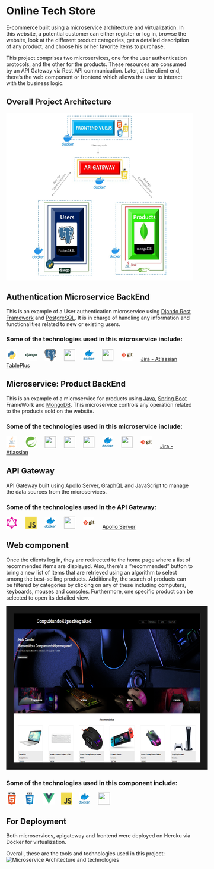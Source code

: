 # Online Tech Store

E-commerce built using a microservice architecture and virtualization. In this website, a potential customer can either register or log in, browse the website, look at the different product categories, get a detailed description of any product, and choose his or her favorite items to purchase.

This project comprises two microservices, one for the user authentication protocols, and the other for the products. These resources are consumed by an API Gateway via Rest API communication. Later, at the client end, there’s the web component or frontend which allows the user to interact with the business logic.

## Overall Project Architecture
<img height="450" width="600" src="https://github.com/camm93/webOnlineTechStore/blob/main/TechStore-api-gateway/ArquitecturaFinal.jpeg" alt="Microservice architecture" >

## Authentication Microservice BackEnd
This is an example of a User authentication microservice using <a href="https://www.django-rest-framework.org/">Djando Rest Framework</a> and <a href="https://www.postgresql.org/">PostgreSQL</a>.
It is in charge of handling any information and functionalities related to new or existing users. 

### Some of the technologies used in this microservice include:
<img height="32" width="30" src="https://raw.githubusercontent.com/github/explore/80688e429a7d4ef2fca1e82350fe8e3517d3494d/topics/python/python.png" /> &emsp; <img height="32" width="30" src="https://raw.githubusercontent.com/github/explore/80688e429a7d4ef2fca1e82350fe8e3517d3494d/topics/django/django.png" /> &emsp;
<img height="32" width="30" src="https://raw.githubusercontent.com/github/explore/80688e429a7d4ef2fca1e82350fe8e3517d3494d/topics/postgresql/postgresql.png" /> &emsp;
<img height="32" width="30" src="https://media-exp1.licdn.com/dms/image/C560BAQG4xGO7GA7ExA/company-logo_200_200/0/1625156273146?e=1651104000&v=beta&t=f9vsl5v48EzI3uXXR27anAvr7VWiCCkdzGznVkP2h9U" > &emsp;
<img height="32" width="30" src="https://raw.githubusercontent.com/github/explore/80688e429a7d4ef2fca1e82350fe8e3517d3494d/topics/docker/docker.png" /> &emsp;
<img height="32" width="30" src="https://media-exp1.licdn.com/dms/image/C4E0BAQGmNZMDOpmMQg/company-logo_100_100/0/1519905610801?e=1651104000&v=beta&t=5b72d6j04plR4QJhtIKPUQo4cq_LRL6cyc-uQDB-ciE"> &emsp;
<img height="32" width="30" src="https://raw.githubusercontent.com/github/explore/80688e429a7d4ef2fca1e82350fe8e3517d3494d/topics/git/git.png" > &emsp;
<a href="https://www.atlassian.com/es/software/jira">Jira - Atlassian</a> &emsp; [TablePlus](https://tableplus.com/)
## Microservice: Product BackEnd

This is an example of a microservice for products using <a href="https://www.java.com/es/">Java</a>, <a href="https://spring.io/projects/spring-boot">Spring Boot</a> FrameWork and <a href="https://www.mongodb.com/es">MongoDB</a>.
This microservice controls any operation related to the products sold on the website.

### Some of the technologies used in this microservice include:
<img height="32" width="30" src="https://raw.githubusercontent.com/github/explore/80688e429a7d4ef2fca1e82350fe8e3517d3494d/topics/java/java.png" /> &emsp;
<img height="32" width="30" src="https://raw.githubusercontent.com/github/explore/80688e429a7d4ef2fca1e82350fe8e3517d3494d/topics/spring-boot/spring-boot.png"> &emsp;
<img height="32" width="30" src="https://github.com/mongodb/mongo/raw/master/docs/leaf.svg" > &emsp;
<img height="32" width="30" src="https://robomongo.org/static/robomongo-128x128-129df2f1.png" > &emsp;
<img height="32" width="30" src="https://media-exp1.licdn.com/dms/image/C560BAQG4xGO7GA7ExA/company-logo_200_200/0/1625156273146?e=1651104000&v=beta&t=f9vsl5v48EzI3uXXR27anAvr7VWiCCkdzGznVkP2h9U" > &emsp;
<img height="32" width="30" src="https://raw.githubusercontent.com/github/explore/80688e429a7d4ef2fca1e82350fe8e3517d3494d/topics/docker/docker.png" /> &emsp;
<img height="32" width="30" src="https://media-exp1.licdn.com/dms/image/C4E0BAQGmNZMDOpmMQg/company-logo_100_100/0/1519905610801?e=1651104000&v=beta&t=5b72d6j04plR4QJhtIKPUQo4cq_LRL6cyc-uQDB-ciE"> &emsp;
<img height="32" width="30" src="https://raw.githubusercontent.com/github/explore/80688e429a7d4ef2fca1e82350fe8e3517d3494d/topics/git/git.png" > &emsp;
<a href="https://www.atlassian.com/es/software/jira">Jira - Atlassian</a> 

## API Gateway
API Gateway built using <a href="https://www.apollographql.com/docs/apollo-server/">Apollo Server</a>, <a href="https://graphql.org/">GraphQL</a> and JavaScript to manage the data sources from the microservices.

### Some of the technologies used in the API Gateway:
<img height="32" width="30" src="https://raw.githubusercontent.com/github/explore/e65ef46ef3e7bc457c93622f6a89fe8d3fd131d5/topics/graphql/graphql.png" > &emsp;
<img height="32" width="30" src="https://raw.githubusercontent.com/github/explore/80688e429a7d4ef2fca1e82350fe8e3517d3494d/topics/javascript/javascript.png" /> &emsp;
<img height="32" width="30" src="https://raw.githubusercontent.com/github/explore/80688e429a7d4ef2fca1e82350fe8e3517d3494d/topics/docker/docker.png" /> &emsp;
<img height="32" width="30" src="https://media-exp1.licdn.com/dms/image/C4E0BAQGmNZMDOpmMQg/company-logo_100_100/0/1519905610801?e=1651104000&v=beta&t=5b72d6j04plR4QJhtIKPUQo4cq_LRL6cyc-uQDB-ciE"> &emsp;
<img height="32" width="30" src="https://raw.githubusercontent.com/github/explore/80688e429a7d4ef2fca1e82350fe8e3517d3494d/topics/git/git.png" > &emsp;
<a href="https://www.apollographql.com/docs/apollo-server/" >Apollo Server</a>

## Web component
Once the clients log in, they are redirected to the home page where a list of recommended items are displayed. Also, there’s a “recommended” button to bring a new list of items that are retrieved using an algorithm to select among the best-selling products. Additionally, the search of products can be filtered by categories by clicking on any of these including computers, keyboards, mouses and consoles. Furthermore, one specific product can be selected to open its detailed view.

<a href="https://www.youtube.com/watch?v=EZxEW6VZO8U&list=PLUiMsSYMoVSO5IOUzM-dZiSkNLT7gP3MI&index=1" target="_blank"><img src="https://github.com/camm93/camm93.github.io/blob/main/images/app_shop.png" width="600" height="400" border="20" /> </a>
### Some of the technologies used in this component include:
<img height="32" width="30" src="https://raw.githubusercontent.com/github/explore/80688e429a7d4ef2fca1e82350fe8e3517d3494d/topics/html/html.png" > &emsp;<img height="32" width="30" src="https://raw.githubusercontent.com/github/explore/80688e429a7d4ef2fca1e82350fe8e3517d3494d/topics/css/css.png" > &emsp; 
<img height="32" width="30" src="https://raw.githubusercontent.com/github/explore/80688e429a7d4ef2fca1e82350fe8e3517d3494d/topics/vue/vue.png" > &emsp;<img height="32" width="30" src="https://raw.githubusercontent.com/github/explore/80688e429a7d4ef2fca1e82350fe8e3517d3494d/topics/javascript/javascript.png" > &emsp;<img height="32" width="30" src="https://raw.githubusercontent.com/github/explore/80688e429a7d4ef2fca1e82350fe8e3517d3494d/topics/docker/docker.png" > &emsp; <img height="32" width="32" src="https://cdn.jsdelivr.net/npm/simple-icons@v6/icons/youtube.svg" />

## For Deployment
Both microservices, apigateway and frontend were deployed on Heroku via Docker for virtualization.

Overall, these are the tools and technologies used in this project:
<img width="600" height="400" src="https://github.com/camm93/webOnlineTechStore/blob/main/TechStore-backend_auth/HerramientasUsadas.PNG" alt="Microservice Architecture and technologies">
